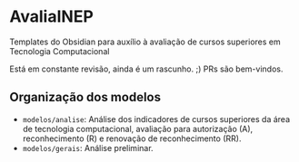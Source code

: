# AvaliaINEP

Templates do Obsidian para auxílio à avaliação de cursos superiores em Tecnologia Computacional

Está em constante revisão, ainda é um rascunho. ;)
PRs são bem-vindos.

## Organização dos modelos

- `modelos/analise`: Análise dos indicadores de cursos superiores da área de tecnologia computacional, avaliação para autorização (A), reconhecimento (R) e renovação de reconhecimento (RR).
- `modelos/gerais`: Análise preliminar.